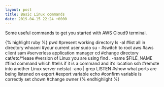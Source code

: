 ```yaml
---
layout: post
title: Basic Linux commands
date: 2019-04-15 22:24 +0000
---
```

Some useful commands to get you started with AWS Cloud9 terminal.  

{% highlight ruby %}
pwd     #present working directory
ls -al       #list all in directory
whoami      #your current user
sudo su -     #switch to root
aws     #aws client
sam     #serverless application manager
cd      #change directory
cat/etc/*lease      #version of Linux you are using
find . -name $FILE_NAME        #find command
which       #tells if it is a command and it’s location
ssh     #remote into another Linux server
netstat -ano | grep LISTEN      #show what ports are being listened on
export      #export variable
echo        #confirm variable is correctly set
chown       #change owner
{% endhighlight %}